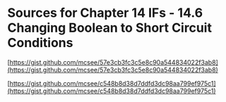 # Sources for Chapter 14 IFs - 14.6 Changing Boolean to Short Circuit Conditions


[https://gist.github.com/mcsee/57e3cb3fc3c5e8c90a544834022f3ab8](https://gist.github.com/mcsee/57e3cb3fc3c5e8c90a544834022f3ab8)

[https://gist.github.com/mcsee/c548b8d38d7ddfd3dc98aa799ef975c1](https://gist.github.com/mcsee/c548b8d38d7ddfd3dc98aa799ef975c1)